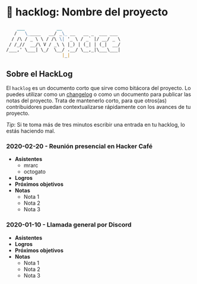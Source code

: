 # 📑 hacklog: Nombre del proyecto

```md
    ___            __
   /   \_____   __/ _\_ __   __ _  ___ ___
  / /\ / _ \ \ / /\ \| '_ \ / _` |/ __/ _ \
 / /_//  __/\ V / _\ \ |_) | (_| | (_|  __/
/___,' \___| \_/  \__/ .__/ \__,_|\___\___|
                     |_|
```

## Sobre el HackLog

El `hacklog` es un documento corto que sirve como bitácora del proyecto. Lo puedes utilizar como un [changelog](https://en.wikipedia.org/wiki/Changelog) o como un documento para publicar las notas del proyecto. Trata de mantenerlo corto, para que otros(as) contribuidores puedan contextualizarse rápidamente con los avances de tu proyecto.

_Tip_: Si te toma más de tres minutos escribir una entrada en tu hacklog, lo estás haciendo mal.

### 2020-02-20 - Reunión presencial en Hacker Café

* **Asistentes**
  * mrarc
  * octogato
* **Logros**
* **Próximos objetivos**
* **Notas**
  * Nota 1
  * Nota 2
  * Nota 3

### 2020-01-10 - Llamada general por Discord

* **Asistentes**
* **Logros**
* **Próximos objetivos**
* **Notas**
  * Nota 1
  * Nota 2
  * Nota 3
